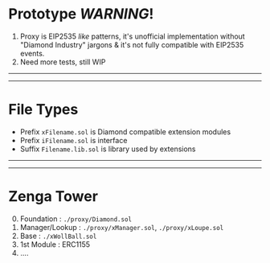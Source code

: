 # Prototype *WARNING*!
1) Proxy is EIP2535 *like* patterns, it's unofficial implementation without "Diamond Industry" jargons & it's not fully compatible with EIP2535 events. 
2) Need more tests, still WIP
____
____
# File Types
* Prefix `xFilename.sol` is Diamond compatible extension modules
* Prefix `iFilename.sol` is interface
* Suffix `Filename.lib.sol` is library used by extensions 
____
____

# Zenga Tower
0) Foundation : `./proxy/Diamond.sol`
1) Manager/Lookup : `./proxy/xManager.sol`, `./proxy/xLoupe.sol`  
1) Base : `./xWollBall.sol`
2) 1st Module : ERC1155
3) .... 